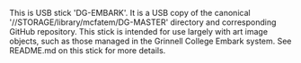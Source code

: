 This is USB stick 'DG-EMBARK'.  It is a USB copy of the canonical '//STORAGE/library/mcfatem/DG-MASTER' directory and corresponding GitHub repository.  This stick is intended for use largely with art image objects, such as those managed in the Grinnell College Embark system.
See README.md on this stick for more details.
